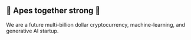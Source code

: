 ## 🦍 Apes together strong 🦍

We are a future multi-billion dollar cryptocurrency, machine-learning, and generative AI startup.

